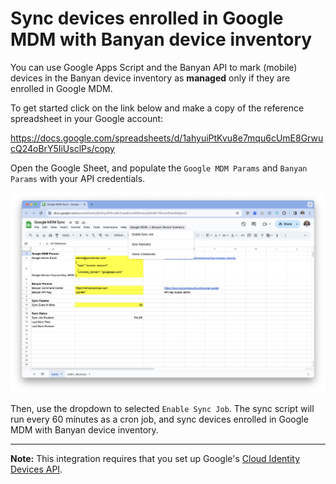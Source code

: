# Sync devices enrolled in Google MDM with Banyan device inventory

You can use Google Apps Script and the Banyan API to mark (mobile) devices in the Banyan device inventory as **managed** only if they are enrolled in Google MDM.

To get started click on the link below and make a copy of the reference spreadsheet in your Google account:

https://docs.google.com/spreadsheets/d/1ahyuiPtKvu8e7mqu6cUmE8GrwucQ24oBrY5IiUsclPs/copy


Open the Google Sheet, and populate the `Google MDM Params` and `Banyan Params` with your API credentials.

![google sheet](sheet.png)


Then, use the dropdown to selected `Enable Sync Job`. The sync script will run every 60 minutes as a cron job, and sync devices enrolled in Google MDM with Banyan device inventory.

---

**Note:** This integration requires that you set up Google's [Cloud Identity Devices API](https://cloud.google.com/identity/docs/how-to/setup-devices).